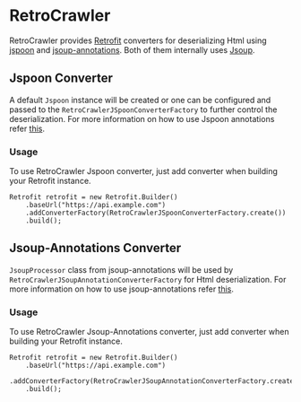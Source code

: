 # RetroCrawler
RetroCrawler provides [Retrofit][1] converters for deserializing Html using [jspoon][2] and [jsoup-annotations][3]. Both of them internally uses [Jsoup][4]. 

## Jspoon Converter
A default `Jspoon` instance will be created or one can be configured and passed to the
`RetroCrawlerJSpoonConverterFactory` to further control the deserialization. For more information on how to use Jspoon annotations refer [this][2]. 

### Usage
To use RetroCrawler Jspoon converter, just add converter when building your Retrofit instance.

	Retrofit retrofit = new Retrofit.Builder()
		.baseUrl("https://api.example.com")
		.addConverterFactory(RetroCrawlerJSpoonConverterFactory.create())
		.build();
		
## Jsoup-Annotations Converter
`JsoupProcessor` class from jsoup-annotations will be used by `RetroCrawlerJSoupAnnotationConverterFactory` for Html deserialization. For more information on how to use jsoup-annotations refer [this][3].

### Usage
To use RetroCrawler Jsoup-Annotations converter, just add converter when building your Retrofit instance.

	Retrofit retrofit = new Retrofit.Builder()
		.baseUrl("https://api.example.com")
		.addConverterFactory(RetroCrawlerJSoupAnnotationConverterFactory.create())
		.build();

[1]: https://github.com/square/retrofit
[2]: https://github.com/DroidsOnRoids/jspoon
[3]: https://github.com/fcannizzaro/jsoup-annotations
[4]: https://jsoup.org/